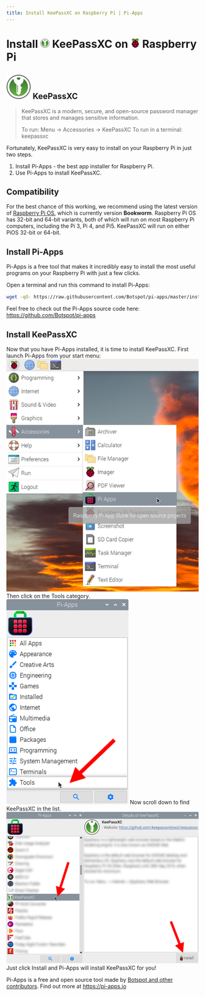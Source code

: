 ```yaml
---
title: Install KeePassXC on Raspberry Pi | Pi-Apps
---
```

<div class="simple-install-content content">

# Install <img src="/img/app-icons/KeePassXC/icon-64.png" height=24> KeePassXC on <img src=/img/other-icons/raspberrypi-icon.svg height=24> Raspberry Pi

## <img src="/img/app-icons/KeePassXC/icon-64.png"> KeePassXC
> KeePassXC is a modern, secure, and open-source password manager that stores and manages sensitive information.
> 
> To run: Menu -> Accessories -> KeePassXC
> To run in a terminal: keepassxc

Fortunately, KeePassXC is very easy to install on your Raspberry Pi in just two steps.
1. Install Pi-Apps - the best app installer for Raspberry Pi.
2. Use Pi-Apps to install KeePassXC.
</div>
<div class="simple-install-content content">

## Compatibility
For the best chance of this working, we recommend using the latest version of [Raspberry Pi OS](https://www.raspberrypi.com/software/), which is currently version **Bookworm**.
Raspberry Pi OS has 32-bit and 64-bit variants, both of which will run on most Raspberry Pi computers, including the Pi 3, Pi 4, and Pi5.
KeePassXC will run on either PiOS 32-bit or 64-bit.
</div>
<div class="simple-install-content content">

## Install Pi-Apps

Pi-Apps is a free tool that makes it incredibly easy to install the most useful programs on your Raspberry Pi with just a few clicks.

Open a terminal and run this command to install Pi-Apps:
```bash
wget -qO- https://raw.githubusercontent.com/Botspot/pi-apps/master/install | bash
```
Feel free to check out the Pi-Apps source code here: https://github.com/Botspot/pi-apps
</div>
<div class="simple-install-content content">

## Install KeePassXC

Now that you have Pi-Apps installed, it is time to install KeePassXC.
First launch Pi-Apps from your start menu:
<img src="/img/start-menu.png">
Then click on the Tools category.
<img src="/img/category-selections/Tools.png">
Now scroll down to find KeePassXC in the list.
<img src="/img/app-icons/KeePassXC/app-selection.png">
Just click Install and Pi-Apps will install KeePassXC for you!
</div>
<div class="simple-install-content content">

Pi-Apps is a free and open source tool made by [Botspot and other contributors](/about/#contributors). Find out more at https://pi-apps.io
</div>
